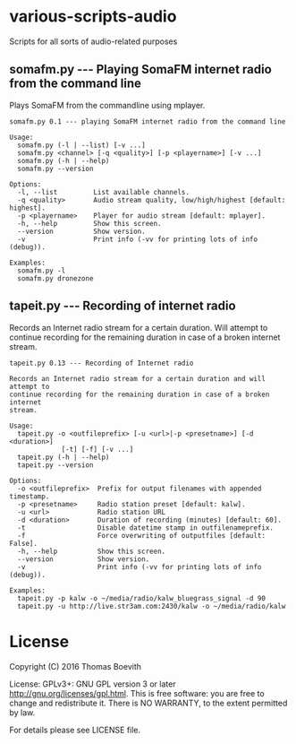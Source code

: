 # various-scripts-audio
Scripts for all sorts of audio-related purposes

## somafm.py --- Playing SomaFM internet radio from the command line
Plays SomaFM from the commandline using mplayer.

    somafm.py 0.1 --- playing SomaFM internet radio from the command line

    Usage:
      somafm.py (-l | --list) [-v ...]
      somafm.py <channel> [-q <quality>] [-p <playername>] [-v ...]
      somafm.py (-h | --help)
      somafm.py --version

    Options:
      -l, --list         List available channels.
      -q <quality>       Audio stream quality, low/high/highest [default: highest].
      -p <playername>    Player for audio stream [default: mplayer].
      -h, --help         Show this screen.
      --version          Show version.
      -v                 Print info (-vv for printing lots of info (debug)).

    Examples:
      somafm.py -l
      somafm.py dronezone

## tapeit.py --- Recording of internet radio
Records an Internet radio stream for a certain duration. Will attempt to
continue recording for the remaining duration in case of a broken internet
stream.

    tapeit.py 0.13 --- Recording of Internet radio

    Records an Internet radio stream for a certain duration and will attempt to
    continue recording for the remaining duration in case of a broken internet
    stream.

    Usage:
      tapeit.py -o <outfileprefix> [-u <url>|-p <presetname>] [-d <duration>]
                 [-t] [-f] [-v ...]
      tapeit.py (-h | --help)
      tapeit.py --version

    Options:
      -o <outfileprefix>  Prefix for output filenames with appended timestamp.
      -p <presetname>     Radio station preset [default: kalw].
      -u <url>            Radio station URL
      -d <duration>       Duration of recording (minutes) [default: 60].
      -t                  Disable datetime stamp in outfilenameprefix.
      -f                  Force overwriting of outputfiles [default: False].
      -h, --help          Show this screen.
      --version           Show version.
      -v                  Print info (-vv for printing lots of info (debug)).

    Examples:
      tapeit.py -p kalw -o ~/media/radio/kalw_bluegrass_signal -d 90
      tapeit.py -u http://live.str3am.com:2430/kalw -o ~/media/radio/kalw

# License
Copyright (C) 2016 Thomas Boevith

License: GPLv3+: GNU GPL version 3 or later <http://gnu.org/licenses/gpl.html>.
This is free software: you are free to change and redistribute it. There is NO
WARRANTY, to the extent permitted by law.

For details please see LICENSE file.
